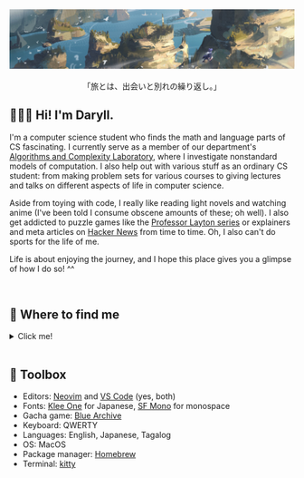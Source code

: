 <div align="center">
  <img src="assets/elaina.jpeg" alt="banner">
</div>

<br>

<div align="center">
「旅とは、出会いと別れの繰り返し。」
</div>

<h2>🙍🏻‍♂️ Hi! I'm Daryll.</h2>

I'm a computer science student who finds the math and language parts of CS fascinating. I currently serve as a member of our department's [Algorithms and Complexity Laboratory](https://aclab.dcs.upd.edu.ph/), where I investigate nonstandard models of computation. I also help out with various stuff as an ordinary CS student: from making problem sets for various courses to giving lectures and talks on different aspects of life in computer science.

Aside from toying with code, I really like reading light novels and watching anime (I've been told I consume obscene amounts of these; oh well). I also get addicted to puzzle games like the [Professor Layton series](https://en.wikipedia.org/wiki/Professor_Layton) or explainers and meta articles on [Hacker News](https://news.ycombinator.com/) from time to time. Oh, I also can't do sports for the life of me.

Life is about enjoying the journey, and I hope this place gives you a glimpse of how I do so! ^^

<br>

<h2>🔎 Where to find me</h2>

<details>

<summary>Click me!</summary>

<br>

✅ = I use it regularly, feel free to reach out!

❌ = I don't use it

✏️ = Circumstantial, check `Notes`

| `Platform`  | `Status` | `Notes`                                                            |
| ----------- | -------- | ------------------------------------------------------------------ |
| AniList     | ✅       | [`Daryll`](https://anilist.co/user/Daryll/)                        |
| Bookmeter   | ✅       | `ユイ`                                                             |
| Discord     | ✅       | `Daryll (_daryll_)`                                                |
| Email       | ✅       |                                                                    |
| Facebook    | ✏️       | I only use it for uni-related stuff and updating my profile, so... |
| GitHub      | ✅       |                                                                    |
| GitLab      | ❌       |                                                                    |
| Hacker News | ❌       | read-only                                                          |
| Instagram   | ❌       |                                                                    |
| LinkedIn    | ✏️       | I rarely use it                                                    |
| Mastodon    | ❌       |                                                                    |
| Messenger   | ✏️       | ✅ iff I know you                                                  |
| MyAnimeList | ❌       |                                                                    |
| Reddit      | ❌       |                                                                    |
| Steam       | ❌       |                                                                    |
| Threads     | ❌       |                                                                    |
| TikTok      | ❌       |                                                                    |
| Twitter     | ✅       | [`@daryll_ko`](https://twitter.com/daryll_ko)                      |

</details>

<br>

<h2>🧰 Toolbox</h2>

- Editors: [Neovim](https://neovim.io/) and [VS Code](https://code.visualstudio.com/) (yes, both)
- Fonts: [Klee One](https://fonts.google.com/specimen/Klee+One) for Japanese, [SF Mono](https://developer.apple.com/fonts/) for monospace
- Gacha game: [Blue Archive](https://bluearchive.nexon.com/home)
- Keyboard: QWERTY
- Languages: English, Japanese, Tagalog
- OS: MacOS
- Package manager: [Homebrew](https://brew.sh/)
- Terminal: [kitty](https://sw.kovidgoyal.net/kitty/)
